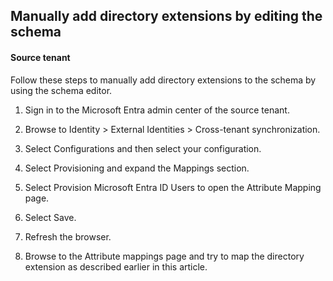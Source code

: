 ## Manually add directory extensions by editing the schema

#### Source tenant

Follow these steps to manually add directory extensions to the schema by using the schema editor.

1. Sign in to the Microsoft Entra admin center of the source tenant.
2. Browse to Identity > External Identities > Cross-tenant synchronization.
3. Select Configurations and then select your configuration.
4. Select Provisioning and expand the Mappings section.
5. Select Provision Microsoft Entra ID Users to open the Attribute Mapping page.

10. Select Save.
11. Refresh the browser.
12. Browse to the Attribute mappings page and try to map the directory extension as described earlier in this article.